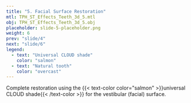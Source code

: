 ```yaml
---
title: "5. Facial Surface Restoration"
mtl: TPH_ST_Effects_Teeth_3d_5.mtl
obj: TPH_ST_Effects_Teeth_3d_5.obj
placeholder: slide-5-placeholder.png
weight: 6
prev: "slide/4"
next: "slide/6"
legend:
  - text: "Universal CLOUD shade"
    color: "salmon"
  - text: "Natural tooth"
    color: "overcast"
---
```


Complete restoration using the {{< text-color color="salmon" >}}universal CLOUD shade{{< /text-color >}} for the vestibular 
(facial) surface.
<!--more-->
